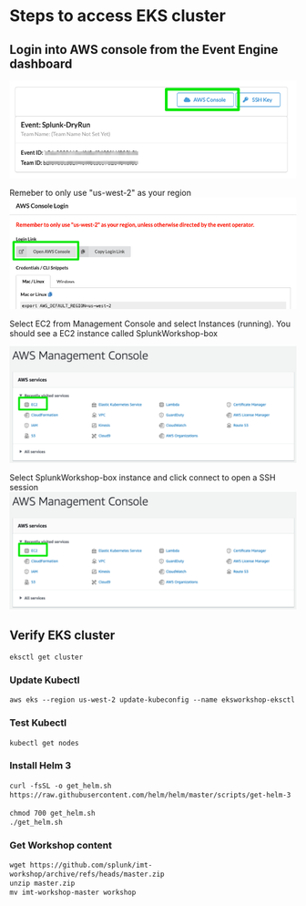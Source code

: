 # Steps to access EKS cluster
## Login into AWS console from the Event Engine dashboard
![Event Engine](../images/eks/credentials.png)

Remeber to only use "us-west-2" as your region
![Event Engine](../images/eks/eks-region.png)

Select EC2 from Management Console and select Instances (running). You should see a EC2 instance called SplunkWorkshop-box

![Event Engine](../images/eks/ec2-splunk.png)

Select SplunkWorkshop-box instance and click connect to open a SSH session
![Event Engine](../images/eks/ec2-splunk.png)

## Verify EKS cluster
```
eksctl get cluster
```

### Update Kubectl
```
aws eks --region us-west-2 update-kubeconfig --name eksworkshop-eksctl 
```
### Test Kubectl
```
kubectl get nodes
```
### Install Helm 3
```
curl -fsSL -o get_helm.sh https://raw.githubusercontent.com/helm/helm/master/scripts/get-helm-3

chmod 700 get_helm.sh
./get_helm.sh

```

### Get Workshop content
``` 
wget https://github.com/splunk/imt-workshop/archive/refs/heads/master.zip
unzip master.zip
mv imt-workshop-master workshop
```